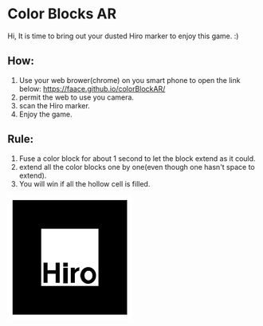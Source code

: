# Color Blocks AR
Hi, It is time to bring out your dusted Hiro marker to enjoy this game. :)

## How:
1. Use your web brower(chrome) on you smart phone to open the link below:
https://faace.github.io/colorBlockAR/
2. permit the web to use you camera.
3. scan the Hiro marker.
4. Enjoy the game.

## Rule:
1. Fuse a color block for about 1 second to let the block extend as it could.
2. extend all the color blocks one by one(even though one hasn't space to extend).
3. You will win if all the hollow cell is filled.

<img src="./img/hiro.png" width="250" />

